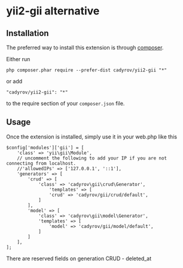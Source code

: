 yii2-gii alternative
==============

Installation
------------

The preferred way to install this extension is through [composer](http://getcomposer.org/download/).

Either run

```
php composer.phar require --prefer-dist cadyrov/yii2-gii "*"
```

or add

```
"cadyrov/yii2-gii": "*"
```

to the require section of your `composer.json` file.


Usage
-----

Once the extension is installed, simply use it in your web.php like this

```
$config['modules']['gii'] = [
    'class' => 'yii\gii\Module',
    // uncomment the following to add your IP if you are not connecting from localhost.
    //'allowedIPs' => ['127.0.0.1', '::1'],
    'generators' => [
        'crud' => [
            'class' => 'cadyrov\gii\crud\Generator',
                'templates' => [
                'crud' => 'cadyrov/gii/crud/default',
            ]
        ],
        'model' => [
            'class' => 'cadyrov\gii\model\Generator',
            'templates' => [
                'model' => 'cadyrov/gii/model/default',
            ]
        ]
    ],
];
```

There are reserved fields on generation CRUD - deleted_at
